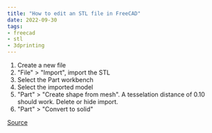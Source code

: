 ```yaml
---
title: "How to edit an STL file in FreeCAD"
date: 2022-09-30
tags:
- freecad
- stl
- 3dprinting
---
```


1. Create a new file
2. "File" > "Import", import the STL
3. Select the Part workbench
4. Select the imported model
5. "Part" > "Create shape from mesh". A tesselation distance of 0.10 should work. Delete or hide import.
6. "Part" > "Convert to solid"

[Source](https://all3dp.com/1/7-free-stl-editors-edit-repair-stl-files/)
